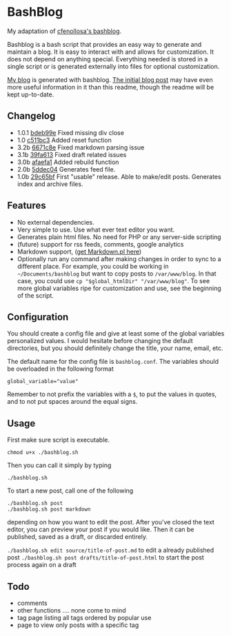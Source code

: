 BashBlog
========

My adaptation of [cfenollosa's bashblog](https://github.com/cfenollosa/bashblog).

Bashblog is a bash script that provides an easy way to generate and maintain a blog. It is easy to interact with and allows for customization. It does not depend on anything special. Everything needed is stored in a single script or is generated externally into files for optional customization.

[My blog](http://blog.mineoas.us) is generated with bashblog. [The initial blog post](http://mineoas.us/blog/bashblogquick-and-dirty-blog-generator.html) may have even more useful information in it than this readme, though the readme will be kept up-to-date.

Changelog
---------

* 1.0.1   [bdeb99e](https://bitbucket.org/pointychimp/bashblog/commits/bdeb99e90e3ff628c44549d03ea3ec76b682a23b) Fixed missing div close
* 1.0     [c511bc3](https://bitbucket.org/pointychimp/bashblog/commits/c511bc35c09d1fdb4288b909110d4ef2f5c0eb47) Added reset function
* 3.2b    [6671c8e](https://bitbucket.org/pointychimp/bashblog/commits/6671c8ef55166dd41ccbc960cc023368f2960d2f) Fixed markdown parsing issue
* 3.1b    [39fa613](https://bitbucket.org/pointychimp/bashblog/commits/39fa61393272284a4c839de04396b28b5d0ec11a) Fixed draft related issues
* 3.0b    [afaefa1](https://bitbucket.org/pointychimp/bashblog/commits/afaefa1921564766ed8bc2f3f15f199f932570a3) Added rebuild function
* 2.0b    [5ddec04](https://bitbucket.org/pointychimp/bashblog/commits/5ddec0441d2d4891e483e5d5a8f4daa6c090af64) Generates feed file.
* 1.0b    [29c65bf](https://bitbucket.org/pointychimp/bashblog/commits/29c65bfeb957881d594cd76b0c484cf49565a8bc) First "usable" release. Able to make/edit posts. Generates index and archive files.


Features
--------

* No external dependencies.
* Very simple to use. Use what ever text editor you want.
* Generates plain html files. No need for PHP or any server-side scripting
* (future) support for rss feeds, comments, google analytics
* Markdown support, ([get Markdown.pl here](http://daringfireball.net/projects/markdown/))
* Optionally run any command after making changes in order to sync to a different place. For example, you could be working in `~/Documents/bashblog` but want to copy posts to `/var/www/blog`. In that case, you could use `cp "$global_htmlDir" "/var/www/blog"`. To see more global variables ripe for customization and use, see the beginning of the script.

Configuration
-------------

You should create a config file and give at least some of the global variables personalized values. I would hesitate before changing the default directories, but you should definitely change the title, your name, email, etc.

The default name for the config file is `bashblog.conf`. The variables should be overloaded in the following format

    global_variable="value"

Remember to not prefix the variables with a `$`, to put the values in quotes, and to not put spaces around the equal signs.

Usage
-----

First make sure script is executable.

    chmod u+x ./bashblog.sh

Then you can call it simply by typing

    ./bashblog.sh

To start a new post, call one of the following

    ./bashblog.sh post
    ./bashblog.sh post markdown

depending on how you want to edit the post. After you've closed the text editor, you can preview your post if you would like. Then it can be published, saved as a draft, or discarded entirely.

`./bashblog.sh edit source/title-of-post.md` to edit a already published post
`./bashblog.sh post drafts/title-of-post.html` to start the post process again on a draft

Todo
----

* comments
* other functions .... none come to mind
* tag page listing all tags ordered by popular use
* page to view only posts with a specific tag



